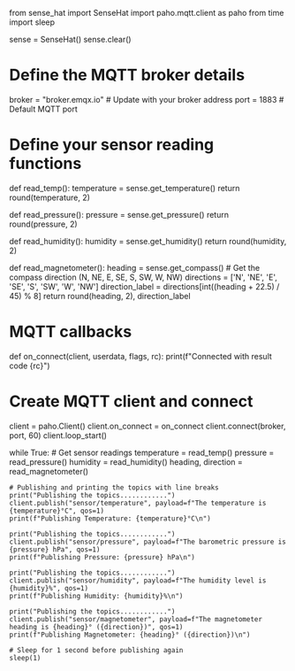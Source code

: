 from sense_hat import SenseHat
import paho.mqtt.client as paho
from time import sleep

sense = SenseHat()
sense.clear()

# Define the MQTT broker details
broker = "broker.emqx.io"  # Update with your broker address
port = 1883  # Default MQTT port

# Define your sensor reading functions
def read_temp():
    temperature = sense.get_temperature()
    return round(temperature, 2)

def read_pressure():
    pressure = sense.get_pressure()
    return round(pressure, 2)

def read_humidity():
    humidity = sense.get_humidity()
    return round(humidity, 2)

def read_magnetometer():
    heading = sense.get_compass()
    # Get the compass direction (N, NE, E, SE, S, SW, W, NW)
    directions = ['N', 'NE', 'E', 'SE', 'S', 'SW', 'W', 'NW']
    direction_label = directions[int((heading + 22.5) / 45) % 8]
    return round(heading, 2), direction_label

# MQTT callbacks
def on_connect(client, userdata, flags, rc):
    print(f"Connected with result code {rc}")

# Create MQTT client and connect
client = paho.Client()
client.on_connect = on_connect
client.connect(broker, port, 60)
client.loop_start()

while True:
    # Get sensor readings
    temperature = read_temp()
    pressure = read_pressure()
    humidity = read_humidity()
    heading, direction = read_magnetometer()

    # Publishing and printing the topics with line breaks
    print("Publishing the topics............")
    client.publish("sensor/temperature", payload=f"The temperature is {temperature}°C", qos=1)
    print(f"Publishing Temperature: {temperature}°C\n")

    print("Publishing the topics............")
    client.publish("sensor/pressure", payload=f"The barometric pressure is {pressure} hPa", qos=1)
    print(f"Publishing Pressure: {pressure} hPa\n")

    print("Publishing the topics............")
    client.publish("sensor/humidity", payload=f"The humidity level is {humidity}%", qos=1)
    print(f"Publishing Humidity: {humidity}%\n")

    print("Publishing the topics............")
    client.publish("sensor/magnetometer", payload=f"The magnetometer heading is {heading}° ({direction})", qos=1)
    print(f"Publishing Magnetometer: {heading}° ({direction})\n")

    # Sleep for 1 second before publishing again
    sleep(1)
